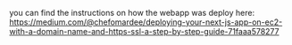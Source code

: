 you can find the instructions on how the webapp was deploy here: https://medium.com/@chefomardee/deploying-your-next-js-app-on-ec2-with-a-domain-name-and-https-ssl-a-step-by-step-guide-71faaa578277
